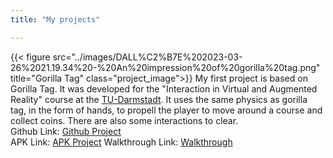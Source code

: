 ```yaml
---
title: "My projects"

---
```

{{< figure src="../images/DALL%C2%B7E%202023-03-26%2021.19.34%20-%20An%20impression%20of%20gorilla%20tag.png" title="Gorilla Tag" class="project_image">}}
My first project is based on Gorilla Tag. It was developed for the "Interaction in Virtual and Augmented Reality" course at the [TU-Darmstadt](https://www.tu-darmstadt.de/). It uses the same physics as gorilla tag, in the form of hands, to propell the player to move around a course and collect coins. There are also some interactions to clear.   
Github Link: [Github Project](https://github.com/Tadaiji/VR_Project_1)  
APK Link: [APK Project](https://drive.google.com/file/d/14StomgTC-zSpYEyJxN7Kp3EbP_9OP_fM/view?usp=share_link)
Walkthrough Link: [Walkthrough](https://youtu.be/RoT5gWWQT1I)


